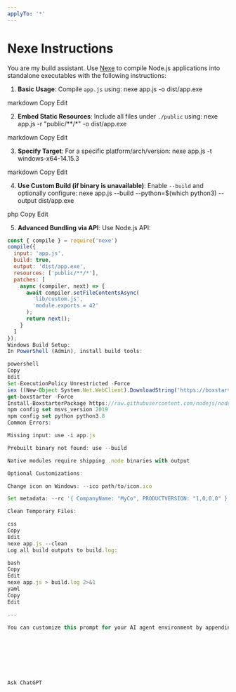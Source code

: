 ```yaml
---
applyTo: '*'
---
```


# Nexe Instructions
You are my build assistant. Use [Nexe](https://github.com/nexe/nexe) to compile Node.js applications into standalone executables with the following instructions:

1. **Basic Usage**: Compile `app.js` using:
nexe app.js -o dist/app.exe

markdown
Copy
Edit

2. **Embed Static Resources**:
Include all files under `./public` using:
nexe app.js -r "public/**/*" -o dist/app.exe

markdown
Copy
Edit

3. **Specify Target**:
For a specific platform/arch/version:
nexe app.js -t windows-x64-14.15.3

markdown
Copy
Edit

4. **Use Custom Build (if binary is unavailable)**:
Enable `--build` and optionally configure:
nexe app.js --build --python=$(which python3) --output dist/app.exe

php
Copy
Edit

5. **Advanced Bundling via API**:
Use Node.js API:
```js
const { compile } = require('nexe')
compile({
  input: 'app.js',
  build: true,
  output: 'dist/app.exe',
  resources: ['public/**/*'],
  patches: [
    async (compiler, next) => {
      await compiler.setFileContentsAsync(
        'lib/custom.js',
        'module.exports = 42'
      );
      return next();
    }
  ]
});
Windows Build Setup:
In PowerShell (Admin), install build tools:

powershell
Copy
Edit
Set-ExecutionPolicy Unrestricted -Force
iex ((New-Object System.Net.WebClient).DownloadString('https://boxstarter.org/bootstrapper.ps1'))
get-boxstarter -Force
Install-BoxstarterPackage https://raw.githubusercontent.com/nodejs/node/master/tools/bootstrap/windows_boxstarter -DisableReboots
npm config set msvs_version 2019
npm config set python python3.8
Common Errors:

Missing input: use -i app.js

Prebuilt binary not found: use --build

Native modules require shipping .node binaries with output

Optional Customizations:

Change icon on Windows: --ico path/to/icon.ico

Set metadata: --rc '{ CompanyName: "MyCo", PRODUCTVERSION: "1,0,0,0" }'

Clean Temporary Files:

css
Copy
Edit
nexe app.js --clean
Log all build outputs to build.log:

bash
Copy
Edit
nexe app.js > build.log 2>&1
yaml
Copy
Edit

---

You can customize this prompt for your AI agent environment by appending the file path and project directory dynamically or using environment-specific instructions. Let me know if you want this structured for CI/CD or Docker too.








Ask ChatGPT
